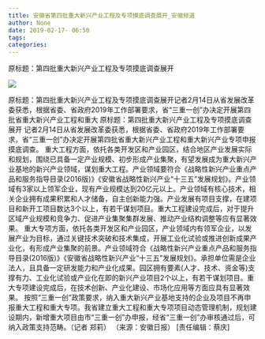 ```yaml
---
title: 安徽省第四批重大新兴产业工程及专项摸底调查展开_安徽频道
author: None
date: 2019-02-17- 06:50
tags: 
categories: 
---
```

原标题：第四批重大新兴产业工程及专项摸底调查展开
<!-- more -->
                
<img align="center" border="0" src="http://p2.ifengimg.com/a/2016/0810/204c433878d5cf9size1_w16_h16.png" />
                
            
原标题：第四批重大新兴产业工程及专项摸底调查展开记者2月14日从省发展改革委获悉，根据省委、省政府2019年工作部署要求，省“三重一创”办决定开展第四批省重大新兴产业工程和重大
原标题：第四批重大新兴产业工程及专项摸底调查展开
记者2月14日从省发展改革委获悉，根据省委、省政府2019年工作部署要求，省“三重一创”办决定开展第四批省重大新兴产业工程和重大新兴产业专项申报摸底调查。
重大工程方面，依托各类开发区和产业园区，结合地区产业发展实际和规划，围绕已具备一定产业规模、初步形成产业集聚，有望发展成为重大新兴产业基地的新兴产业领域，谋划重大工程。产业领域要符合《战略性新兴产业重点产品和服务指导目录(2016版)》《安徽省战略性新兴产业“十三五”发展规划》。产业领域有3家以上领军企业，现有产业规模达到20亿元以上。产业领域有核心技术，相关企业拥有成果积累和人才储备，自主创新能力强。产业发展有项目支撑，在建项目和新开工项目数达3个以上，有若干谋划项目。重大工程建设完成后，对于提升区域产业规模和竞争力、促进产业集聚集群发展、推动产业结构调整等应有显著效果。
重大专项方面，依托各类开发区和产业园区，产业领域内有领军企业，以发展产业为目标，通过关键技术突破和技术集成，开展工业化试验或推进创新成果产业化，有形成产业集聚的前景。产业领域符合《战略性新兴产业重点产品和服务指导目录(2016版)》《安徽省战略性新兴产业“十三五”发展规划》。承担单位需是企业法人，且具备一定研发能力和产业化成果。园区拥有要素(人才、技术、资金等)支撑有力、工业化试验或产业化在即的新兴产业项目2个以上，有若干谋划项目。重大专项建设完成后，在技术创新、产业化建设、市场化应用等方面应具有显著效果。
按照“三重一创”政策要求，纳入重大新兴产业基地支持的企业及项目不再申报重大工程和重大专项。我省建立重大工程和重大专项项目动态管理机制，规划建设期内，新增重大项目由市“三重一创”办申报，经省“三重一创”办审核通过后，可纳入政策支持范畴。（记者 郑莉）
（来源：安徽日报）
[责任编辑：蔡庆]
            
